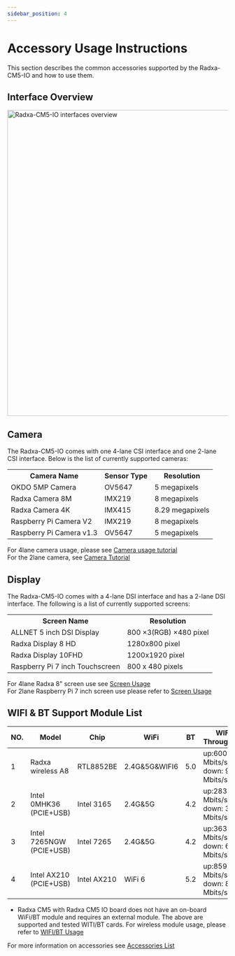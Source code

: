 ```yaml
---
sidebar_position: 4
---
```


# Accessory Usage Instructions

This section describes the common accessories supported by the Radxa-CM5-IO and how to use them.

## Interface Overview

<img src="/img/cm5/cm5-block-diagram.webp" width="700" alt="Radxa-CM5-IO interfaces overview" />

## Camera

The Radxa-CM5-IO comes with one 4-lane CSI interface and one 2-lane CSI interface. Below is the list of currently supported cameras:

<table>
  <tr>
    <th>Camera Name</th>
    <th>Sensor Type</th>
    <th>Resolution</th>
  </tr>
  <tr>
    <td>OKDO 5MP Camera</td>
    <td>OV5647</td>
    <td>5 megapixels</td>
  </tr>
  <tr>
    <td>Radxa Camera 8M</td>
    <td>IMX219</td>
    <td>8 megapixels</td>
  </tr>
  <tr>
    <td>Radxa Camera 4K</td>
    <td>IMX415</td>
    <td>8.29 megapixels</td>
  </tr>
  <tr>
    <td>Raspberry Pi Camera V2</td>
    <td>IMX219</td>
    <td>8 megapixels</td>
  </tr>
  <tr>
    <td>Raspberry Pi Camera v1.3</td>
    <td>OV5647</td>
    <td>5 megapixels</td>
  </tr>
</table>

For 4lane camera usage, please see [Camera usage tutorial](../accessories/camera_4k)  
For the 2lane camera, see [Camera Tutorial](../accessories/camera_8m)

## Display

The Radxa-CM5-IO comes with a 4-lane DSI interface and has a 2-lane DSI interface. The following is a list of currently supported screens:

<table>
  <tr>
    <th>Screen Name</th>
    <th>Resolution</th>
  </tr>
  <tr>
    <td>ALLNET 5 inch DSI Display</td>
    <td>800 ×3(RGB) ×480 pixel</td>
  </tr>
  <tr>
    <td>Radxa Display 8 HD</td>
    <td>1280x800 pixel</td>
  </tr>
  <tr>
    <td>Radxa Display 10FHD</td>
    <td>1200x1920 pixel </td>
  </tr>
  <tr>
    <td>Raspberry Pi 7 inch Touchscreen</td>
    <td>800 x 480 pixels</td>
  </tr>
</table>

For 4lane Radxa 8" screen use see [Screen Usage](../accessories/8hd-display_use)  
For 2lane Raspberry Pi 7 inch screen use please refer to [Screen Usage](../accessories/rpi-7inch-display)

## WIFI & BT Support Module List

| NO. | Model                    | Chip        | WiFi          | BT  | WIFI Throughput                      | Remark |
| --- | ------------------------ | ----------- | ------------- | --- | ------------------------------------ | ------ |
| 1   | Radxa wireless A8        | RTL8852BE   | 2.4G&5G&WIFI6 | 5.0 | up:600 Mbits/sec down: 900 Mbits/sec |        |
| 2   | Intel 0MHK36 (PCIE+USB)  | Intel 3165  | 2.4G&5G       | 4.2 | up:283 Mbits/sec down: 334 Mbits/sec |        |
| 3   | Intel 7265NGW (PCIE+USB) | Intel 7265  | 2.4G&5G       | 4.2 | up:363 Mbits/sec down: 619 Mbits/sec |        |
| 4   | Intel AX210 (PCIE+USB)   | Intel AX210 | WiFi 6        | 5.2 | up:859 Mbits/sec down: 813 Mbits/sec |        |

- Radxa CM5 with Radxa CM5 IO board does not have an on-board WiFi/BT module and requires an external module. The above are supported and tested WITI/BT cards.
  For wireless module usage, please refer to [WIFI/BT Usage](../accessories/wifi_bt_access.md)

For more information on accessories see [Accessories List](../accessories)
